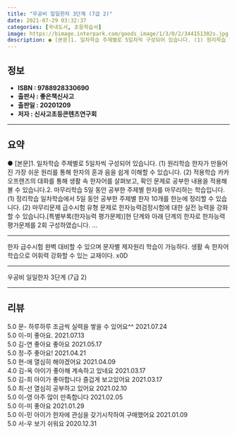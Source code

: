 ```yaml
---
title: "우공비 일일한자 3단계 (7급 2)"
date: 2021-07-29 03:32:37
categories: [국내도서, 초등학습서]
image: https://bimage.interpark.com/goods_image/1/3/0/2/344151302s.jpg
description: ● [본문]1. 일차학습 주제별로 5일차씩 구성되어 있습니다. (1) 원리학습 한자가 만들어진 가장 쉬운 원리를 통해 한자의 훈과 음을 쉽게 이해할 수 있습니다. (2) 적용학습 카카오프렌즈의 대화를 통해 생활 속 한자어를 살펴보고, 확인 문제로 공부한 내용을 적용해 볼 수 있습니
---
```


## **정보**

- **ISBN : 9788928330690**
- **출판사 : 좋은책신사고**
- **출판일 : 20201209**
- **저자 : 신사고초등콘텐츠연구회**

------



## **요약**

●  [본문]1. 일차학습 주제별로 5일차씩 구성되어 있습니다. (1) 원리학습 한자가 만들어진 가장 쉬운 원리를 통해 한자의 훈과 음을 쉽게 이해할 수 있습니다. (2) 적용학습 카카오프렌즈의 대화를 통해 생활 속 한자어를 살펴보고, 확인 문제로 공부한 내용을   적용해 볼 수 있습니다.2. 마무리학습 5일 동안 공부한 주제별 한자를 마무리하는 학습입니다. (1) 정리학습 일차학습에서 5일 동안 공부한 주제별 한자 10개를 한눈에 정리할 수 있습니다. (2) 마무리문제 급수시험 유형 문제로 한자능력검정시험에 대한 실전 능력을 강화할 수 있습니다.[특별부록(한자능력 평가문제)]현 단계와 아래 단계의 한자로 한자능력 평가문제를 2회 구성하였습니다.      ...

------

한자 급수시험 완벽 대비할 수 있으며 문자별 제자원리 학습이 가능하다. 생활 속 한자어 학습으로 어휘력 강화할 수 있는 교재이다. x0D

------


우공비 일일한자 3단계 (7급 2) 

------


## **리뷰** 

5.0 문- 하루하루 조금씩 실력을 쌓을 수 있어요^^ 2021.07.24 <br/>5.0 이-미 좋아요. 2021.07.13 <br/>5.0 김-연 좋아요 좋아요 2021.05.17 <br/>5.0 정-주 좋아요! 2021.04.21 <br/>5.0 현-애 열심히 해야겠어요 2021.04.09 <br/>4.0 김-옥 아이가 좋아해 계속하고 있네요 2021.03.17 <br/>5.0 김-희 아이가 좋아합니다 즐겁게 보고있어요 2021.03.17 <br/>5.0 최-선 열심히 공부하고 있어요 2021.02.10 <br/>5.0 이-영  아주 많이 만족합니다 2021.02.05 <br/>5.0 이-미 좋아요 2021.01.29 <br/>5.0 이-민 아이가 한자에 관심을 갖기시작하여 구매했어요  2021.01.09 <br/>5.0 서-우 보기 쉬워요 2020.12.31 <br/>